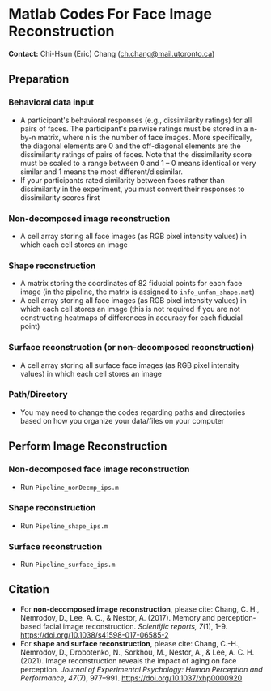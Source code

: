 # Matlab Codes For Face Image Reconstruction

**Contact:** Chi-Hsun (Eric) Chang (ch.chang@mail.utoronto.ca)


## Preparation

### Behavioral data input
* A participant's behavioral responses (e.g., dissimilarity ratings) for all pairs of faces. The participant's pairwise ratings must be stored in a n-by-n matrix, where n is the number of face images. More specifically, the diagonal elements are 0 and the off-diagonal elements are the dissimilarity ratings of pairs of faces. Note that the dissimilarity score must be scaled to a range between 0 and 1 – 0 means identical or very similar and 1 means the most different/dissimilar. 
* If your participants rated similarity between faces rather than dissimilarity in the experiment, you must convert their responses to dissimilarity scores first

### Non-decomposed image reconstruction
* A cell array storing all face images (as RGB pixel intensity values) in which each cell stores an image

### Shape reconstruction
* A matrix storing the coordinates of 82 fiducial points for each face image (in the pipeline, the matrix is assigned to ```info_unfam_shape.mat```)
* A cell array storing all face images (as RGB pixel intensity values) in which each cell stores an image (this is not required if you are not constructing heatmaps of differences in accuracy for each fiducial point)

### Surface reconstruction (or non-decomposed reconstruction)
* A cell array storing all surface face images (as RGB pixel intensity values) in which each cell stores an image

### Path/Directory
* You may need to change the codes regarding paths and directories based on how you organize your data/files on your computer


## Perform Image Reconstruction

### Non-decomposed face image reconstruction 
* Run ```Pipeline_nonDecmp_ips.m```

### Shape reconstruction 
* Run ```Pipeline_shape_ips.m```

### Surface reconstruction
* Run ```Pipeline_surface_ips.m```


## Citation
* For **non-decomposed image reconstruction**, please cite: Chang, C. H., Nemrodov, D., Lee, A. C., & Nestor, A. (2017). Memory and perception-based facial image reconstruction. *Scientific reports, 7*(1), 1-9. https://doi.org/10.1038/s41598-017-06585-2
* For **shape and surface reconstruction**, please cite: Chang, C.-H., Nemrodov, D., Drobotenko, N., Sorkhou, M., Nestor, A., & Lee, A. C. H. (2021). Image reconstruction reveals the impact of aging on face perception. *Journal of Experimental Psychology: Human Perception and Performance, 47*(7), 977–991. https://doi.org/10.1037/xhp0000920
